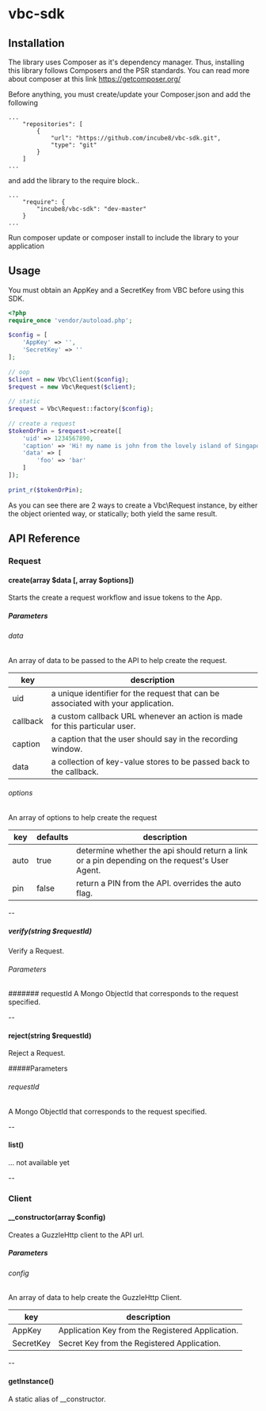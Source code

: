vbc-sdk
=======

## Installation

The library uses Composer as it's dependency manager. Thus, installing this library follows Composers and the PSR standards. You can read more about composer at this link https://getcomposer.org/

Before anything, you must create/update your Composer.json and add the following
```
...
    "repositories": [
        {
            "url": "https://github.com/incube8/vbc-sdk.git",
            "type": "git"
        }
    ]
...
```
and add the library to the require block..
```
...
    "require": {
        "incube8/vbc-sdk": "dev-master"
    }
...
```
Run composer update or composer install to include the library to your application

## Usage
You must obtain an AppKey and a SecretKey from VBC before using this SDK.

```php
<?php
require_once 'vendor/autoload.php';
 
$config = [
    'AppKey' => '',
    'SecretKey' => ''
];
 
// oop
$client = new Vbc\Client($config);
$request = new Vbc\Request($client);
 
// static
$request = Vbc\Request::factory($config);
 
// create a request
$tokenOrPin = $request->create([
    'uid' => 1234567890,
    'caption' => 'Hi! my name is john from the lovely island of Singapore',
    'data' => [
        'foo' => 'bar'
    ]
]);
 
print_r($tokenOrPin);
```
As you can see there are 2 ways to create a Vbc\Request instance, by either the object oriented way, or statically; both yield the same result.

## API Reference

### Request

#### create(array $data [, array $options])
Starts the create a request workflow and issue tokens to the App.

##### Parameters

###### data
An array of data to be passed to the API to help create the request.

| key | description |
| --- | ----------- |
| uid | a unique identifier for the request that can be associated with your application. |
| callback | a custom callback URL whenever an action is made for this particular user. |
| caption | a caption that the user should say in the recording window. |
| data | a collection of key-value stores to be passed back to the callback. |

###### options
An array of options to help create the request

| key | defaults | description |
| --- | -------- | ----------- |
| auto | true | determine whether the api should return a link or a pin depending on the request's User Agent. |
| pin | false | return a PIN from the API. overrides the auto flag. |

--

##### verify(string $requestId)
Verify a Request.

###### Parameters

####### requestId
A Mongo ObjectId that corresponds to the request specified.

-- 

#### reject(string $requestId)
Reject a Request.

#####Parameters

###### requestId
A Mongo ObjectId that corresponds to the request specified.

-- 

#### list()
... not available yet

--

### Client

#### __constructor(array $config)
Creates a GuzzleHttp client to the API url.

##### Parameters

###### config
An array of data to help create the GuzzleHttp Client.

| key | description |
| --- | ----------- |
| AppKey | Application Key from the Registered Application. |
| SecretKey | Secret Key from the Registered Application. |

--

#### getInstance()
A static alias of __constructor.

